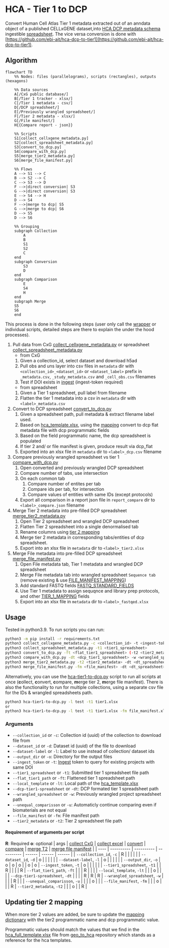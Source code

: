 # HCA - Tier 1 to DCP
Convert Human Cell Atlas Tier 1 metadata extracted out of an anndata object of a published CELLxGENE dataset,into [HCA DCP metadata schema](https://github.com/HumanCellAtlas/metadata-schema/tree/master/json_schema) ingestible [spreadsheet](https://github.com/ebi-ait/geo_to_hca/tree/master/template). The vice versa conversion is done with [https://github.com/ebi-ait/hca-dcp-to-tier1](https://github.com/ebi-ait/hca-dcp-to-tier1).

## Algorithm
```mermaid
flowchart TD
    %% Nodes: files (parallelograms), scripts (rectangles), outputs (hexagons)

    %% Data sources
    A[/CxG public database/]
    B[/Tier 1 tracker - xlsx/]
    C[/Tier 1 metadata - csv/]
    D[/DCP spreadsheet/]
    E[/Previously wrangled spreadsheet/]
    F[/Tier 2 metadata - xlsx/]
    G[/File manifest/]
    H{{Compare report - json}}

    %% Scripts
    S1[collect_cellxgene_metadata.py]
    S2[collect_spreadsheet_metadata.py]
    S3[convert_to_dcp.py]
    S4[compare_with_dcp.py]
    S5[merge_tier2_metadata.py]
    S6[merge_file_manifest.py]

    %% Flows
    A --> S1 --> C
    B --> S2 --> C
    C --> S3 --> D
    F -->|direct conversion| S3
    G -->|direct conversion| S3
    E --> S4 --> H
    D --> S4
    F -->|merge to dcp| S5
    G -->|merge to dcp| S6
    D --> S5
    D --> S6
    
    %% Grouping
    subgraph Collection
        A
        B
        S1
        S2
        C
    end
    subgraph Conversion
        S3
        D
    end
    subgraph Comparison
        E
        S4
        H
    end
    subgraph Merge
    S5
    S6    
    end
```

This process is done in the following steps (user only call the [wrapper](hca-tier1-to-dcp.py) or individual scripts, detailed steps are there to explain the under the hood processes).
1. Pull data from CxG [collect_cellxgene_metadata.py](collect_cellxgene_metadata.py) or spreadsheet [collect_spreadsheet_metadata.py](collect_spreadsheet_metadata.py)
    - from CxG
    1. Given a collection_id, select dataset and download h5ad
    1. Pull obs and uns layer into csv files in `metadata` dir with `<collection_id>_<dataset_id>` or `<dataset_label>` prefix in `_metadata.csv`, `_study_metadata.csv` and `_cell_obs.csv` filenames
    1. Test if DOI exists in [ingest](https://contribute.data.humancellatlas.org/) (ingest-token required)
    - from spreadsheet
    1. Given a Tier 1 spreadsheet, pull label from filename
    1. Flatten the tier 1 metadata into a csv in `metadata` dir with `<label>_metadata.csv`
1. Convert to DCP spreadsheet [convert_to_dcp.py](convert_to_dcp.py)
    1. Given a spreadsheet path, pull metadata & extract filename label used.
    1. Based on [hca_template.xlsx](https://github.com/ebi-ait/geo_to_hca/raw/master/template/hca_template.xlsx), using the [mapping](helper_files/constants/tier1_mapping.py) convert to dcp flat metadata file with dcp programmatic fields
    1. Based on the field programmatic name, the dcp spreadsheet is populated
    1. If tier 2 and/ or file manifest is given, produce result via dcp_flat
    1. Exported into an xlsx file in `metadata` dir to `<label>_dcp.csv` filename
1. Compare previously wrangled spreadsheet vs tier 1 [compare_with_dcp.py](compare_with_dcp.py)
    1. Open converted and previously wrangled DCP spreadsheet
    1. Compare number of tabs, use intersection
    1. On each common tab 
        1. Compare number of entites per tab
        1. Compare ids per tab, for intersection
        1. Compare values of entities with same IDs (except protocols)
    1. Export all comparison in a report json file in `report_compare` dir to `<label>_compare.json` filename
1. Merge Tier 2 metadata into pre-filled DCP spreadsheet [merge_tier2_metadata.py](merge_tier2_metadata.py)
    1. Open Tier 2 spreadsheet and wrangled DCP spreadsheet
    1. Flatten Tier 2 spreadsheet into a single denormalised tab
    1. Rename columns using [tier 2 mapping](helper_files/constants/tier2_mapping.py)
    1. Merge tier 2 metadata in corresponding tabs/entities of dcp spreadsheet.
    1. Export into an xlsx file in `metadata` dir to `<label>_tier2.xlsx`
1. Merge File metadata into pre-filled DCP spreadsheet [merge_file_manifest.py](merge_file_manifest.py)
    1. Open File metadata tab, Tier 1 metadata and wrangled DCP spreadsheet
    1. Merge File metadata tab into wrangled spreadsheet `Sequence tab` (remove existing & use [FILE_MANIFEST_MAPPING](helper_files/constants/file_mapping.py))
    1. Add standard FASTQ fields [FASTQ_STANDARD_FIELDS](helper_files/constants/file_mapping.py)
    1. Use Tier 1 metadata to assign sequqnce and library prep protocols, and other [TIER_1_MAPPING](helper_files/constants/file_mapping.py) fields
    1. Export into an xlsx file in `metadata` dir to `<label>_fastqed.xlsx`


## Usage
Tested in python3.9. To run scripts you can run:
```bash
python3 -m pip install -r requirements.txt
python3 collect_cellxgene_metadata.py -c <collection_id> -t <ingest-token>
python3 collect_spreadsheet_metadata.py -t1 <tier1_spreadsheet>
python3 convert_to_dcp.py -ft <flat_tier1_spreadsheet> (-t2 <tier2_metadata>) (-fm <file_manifest>)
python3 compare_with_dcp.py -dt <dcp_tier1_spreadsheet> -w <wrangled_spreadsheet>
python3 merge_tier2_metadata.py -t2 <tier2_metadata> -dt <dt_spreadsheet>
python3 merge_file_manifest.py -fm <file_manifest> -dt <dt_spreadsheet> -t1 <tier1_spreadsheet>
```

Alternatively, you can use the [hca-tier1-to-dcp.py](hca-tier1-to-dcp.py) script to run all scripts at once (**c**ollect, **c**onvert, **c**ompare, **m**erge tier 2, **m**erge file manifest). There is also the functionality to run for multiple collections, using a separate csv file for the IDs & wrangled spreadsheets path.
```bash
python3 hca-tier1-to-dcp.py -l test -t1 tier1.xlsx
or
python3 hca-tier1-to-dcp.py -l test -t1 tier1.xlsx -fm file_manifest.xlsx -t2 tier2.xlsx -w pre-wrangled.xlsx
```

### Arguments
- `--collection_id` or `-c`: Collection id (uuid) of the collection to download file from
- `--dataset_id` or `-d`: Dataset id (uuid) of the file to download
- `--dataset-label` or `-l`: Label to use instead of collection/ dataset ids
- `--output_dir` or `-o`: Directory for the output files
- `--ingest_token` or `-t`: [Ingest](https://contribute.data.humancellatlas.org/) token to query for existing projects with same DOI
- `--tier1_spreadsheet` or `-t1`: Submitted tier 1 spreadsheet file path
- `--flat_tier1_path` or `-ft`: Flattened tier 1 spreadsheet path
- `--local_template` or `-lt`: Local path of the [hca_template.xlsx](https://github.com/ebi-ait/geo_to_hca/raw/master/template/hca_template.xlsx)
- `--dcp-tier1-spreadsheet` or `-dt`: DCP formated tier 1 spreadsheet path
- `--wrangled_spreadsheet` or `-w`: Previously wrangled project spreadsheet path
- `--unequal_comparisson` or `-u`: Automaticly continue comparing even if biomaterials are not equal
- `--file_manifest` or `-fm`: File manifest path
- `--tier2_metadata` or `-t2`: Tier 2 spreadsheet file path

#### Requirement of arguments per script
**R**: Required
**o**: optional
| args | [collect CxG](collect_cellxgene_metadata.py) | [collect excel](collect_cellxgene_metadata.py) | [convert](convert_to_dcp.py) | [compare](compare_with_dcp.py) | [merge T2](merge_tier2_metadata.py) | [merge file manifest](merge_file_manifest.py) |
| ---- | ---------- | ---------- | ---------- | ------ | ------ | ------ | 
| `--collection_id`, `-c` | R |  |  |  |  | 
| `--dataset_id`, `-d` | o |  |  |  |  | 
| `--dataset-label`, `-l` | o |  |  |  |  | 
| `--output_dir`, `-o` | o | o | o |  | o | o
| `--ingest_token`, `-t` | o |  |  |  |  | 
| `--tier1_spreadsheet`, `-t1` |  | R |  |  |  | R
| `--flat_tier1_path`, `-ft` |  |  | R |  |  | 
| `--local_template`, `-lt` |  |  | o |  |  | 
| `--dcp-tier1-spreadsheet`, `-dt` |  |  |  | R | R | R
| `--wrangled_spreadsheet`, `-w` |  |  |  | R |  | 
| `--unequal_comparisson`, `-u` |  |  |  | o |  | 
| `--file_manifest`, `-fm` |  |  | o |  |  | R
| `--tier2_metadata`, `-t2` |  |  | o |  | R | 


## Updating tier 2 mapping
When more tier 2 values are added, be sure to update the [mapping dictionary](helper_files/constants/tier2_mapping.py) with the tier2 programmatic name and dcp programmatic value. 

Programmatic values should match the values that we find in the [hca_full_template.xlsx](https://github.com/ebi-ait/geo_to_hca/blob/master/template/hca_full_template.xlsx) file from [geo_to_hca](https://github.com/ebi-ait/geo_to_hca) repository which stands as a reference for the hca templates.